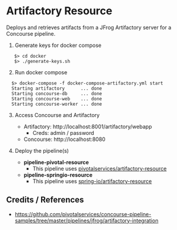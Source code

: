 # Artifactory Resource

Deploys and retrieves artifacts from a JFrog Artifactory server for a Concourse pipeline.

1. Generate keys for docker compose
```
   $> cd docker
   $> ./generate-keys.sh
```

2. Run docker compose
```
  $> docker-compose -f docker-compose-artifactory.yml start
  Starting artifactory      ... done
  Starting concourse-db     ... done
  Starting concourse-web    ... done
  Starting concourse-worker ... done
```

3. Access Concourse and Artifactory
    * Artifactory:  http://localhost:8001/artifactory/webapp
      - Creds: admin / password
    * Concourse:    http://localhost:8080

4. Deploy the pipeline(s)
    * __pipeline-pivotal-resource__
      - This pipeline uses [pivotalservices/artifactory-resource](https://github.com/pivotalservices/artifactory-resource)
    * __pipeline-springio-resource__
      - This pipeline uses [spring-io/artifactory-resource](https://github.com/spring-io/artifactory-resource)




## Credits / References

*  https://github.com/pivotalservices/concourse-pipeline-samples/tree/master/pipelines/jfrog/artifactory-integration
